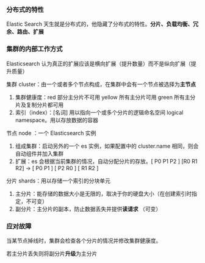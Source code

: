 ### 分布式的特性

Elastic Search 天生就是分布式的，他隐藏了分布式的特性。**分片、负载均衡、冗余、路由、扩展**

### 集群的内部工作方式

Elasticsearch 认为真正的扩展应该是横向扩展（提升数量）而不是纵向扩展（提升质量）

集群 cluster：由一个或者多个节点构成，在集群中会有一个节点被选择为**主节点**

1. 集群健康度：red 部分主分片不可用   yellow 所有主分片可用  green 所有主分片及复制分片都可用
2. 索引（index）：[名词] 用以指向一个或多个分片的逻辑命名空间 logical namespace。用以存放数据的容器

节点 node ：一个 Elasticsearch 实例

1. 组成集群：启动另外的一个 es 实例，如果配置中的 cluster.name 相同，则会自动组件并加入集群
2. 扩展：es 会根据当前集群的情况，自动分配分片的存放。[ P0 P1 P2 ] [R0 R1 R2] -> [ P0 P1 ] [ P2 R0 ] [ R1 R2 ]

分片 shards：用以存储一个索引的分块单元

1. 主分片：能存储的数据大小是无限的，取决于你的硬盘大小（在创建索引时指定，不可变）
2. 副分片：主分片的副本，防止数据丢失并提供**读请求** （可变）

### 应对故障

当某节点掉线时，集群会检查各个分片的情况并修改集群健康度。

若主分片丢失则将副分片**升级**为主分片